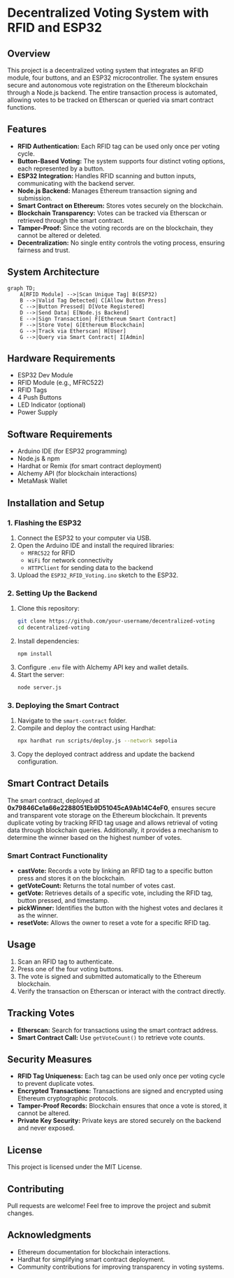 # Decentralized Voting System with RFID and ESP32

## Overview
This project is a decentralized voting system that integrates an RFID module, four buttons, and an ESP32 microcontroller. The system ensures secure and autonomous vote registration on the Ethereum blockchain through a Node.js backend. The entire transaction process is automated, allowing votes to be tracked on Etherscan or queried via smart contract functions.

## Features
- **RFID Authentication:** Each RFID tag can be used only once per voting cycle.
- **Button-Based Voting:** The system supports four distinct voting options, each represented by a button.
- **ESP32 Integration:** Handles RFID scanning and button inputs, communicating with the backend server.
- **Node.js Backend:** Manages Ethereum transaction signing and submission.
- **Smart Contract on Ethereum:** Stores votes securely on the blockchain.
- **Blockchain Transparency:** Votes can be tracked via Etherscan or retrieved through the smart contract.
- **Tamper-Proof:** Since the voting records are on the blockchain, they cannot be altered or deleted.
- **Decentralization:** No single entity controls the voting process, ensuring fairness and trust.

## System Architecture
```mermaid
graph TD;
    A[RFID Module] -->|Scan Unique Tag| B(ESP32)
    B -->|Valid Tag Detected| C[Allow Button Press]
    C -->|Button Pressed| D[Vote Registered]
    D -->|Send Data| E[Node.js Backend]
    E -->|Sign Transaction| F[Ethereum Smart Contract]
    F -->|Store Vote| G[Ethereum Blockchain]
    G -->|Track via Etherscan| H[User]
    G -->|Query via Smart Contract| I[Admin]
```

## Hardware Requirements
- ESP32 Dev Module
- RFID Module (e.g., MFRC522)
- RFID Tags
- 4 Push Buttons
- LED Indicator (optional)
- Power Supply

## Software Requirements
- Arduino IDE (for ESP32 programming)
- Node.js & npm
- Hardhat or Remix (for smart contract deployment)
- Alchemy API (for blockchain interactions)
- MetaMask Wallet

## Installation and Setup
### 1. Flashing the ESP32
1. Connect the ESP32 to your computer via USB.
2. Open the Arduino IDE and install the required libraries:
   - `MFRC522` for RFID
   - `WiFi` for network connectivity
   - `HTTPClient` for sending data to the backend
3. Upload the `ESP32_RFID_Voting.ino` sketch to the ESP32.

### 2. Setting Up the Backend
1. Clone this repository:
   ```sh
   git clone https://github.com/your-username/decentralized-voting
   cd decentralized-voting
   ```
2. Install dependencies:
   ```sh
   npm install
   ```
3. Configure `.env` file with Alchemy API key and wallet details.
4. Start the server:
   ```sh
   node server.js
   ```

### 3. Deploying the Smart Contract
1. Navigate to the `smart-contract` folder.
2. Compile and deploy the contract using Hardhat:
   ```sh
   npx hardhat run scripts/deploy.js --network sepolia
   ```
3. Copy the deployed contract address and update the backend configuration.

## Smart Contract Details
The smart contract, deployed at **0x79846Ce1a66e2288051Eb9D51045cA9Ab14C4eF0**, ensures secure and transparent vote storage on the Ethereum blockchain. It prevents duplicate voting by tracking RFID tag usage and allows retrieval of voting data through blockchain queries. Additionally, it provides a mechanism to determine the winner based on the highest number of votes.

### Smart Contract Functionality
- **castVote:** Records a vote by linking an RFID tag to a specific button press and stores it on the blockchain.
- **getVoteCount:** Returns the total number of votes cast.
- **getVote:** Retrieves details of a specific vote, including the RFID tag, button pressed, and timestamp.
- **pickWinner:** Identifies the button with the highest votes and declares it as the winner.
- **resetVote:** Allows the owner to reset a vote for a specific RFID tag.

## Usage
1. Scan an RFID tag to authenticate.
2. Press one of the four voting buttons.
3. The vote is signed and submitted automatically to the Ethereum blockchain.
4. Verify the transaction on Etherscan or interact with the contract directly.

## Tracking Votes
- **Etherscan:** Search for transactions using the smart contract address.
- **Smart Contract Call:** Use `getVoteCount()` to retrieve vote counts.

## Security Measures
- **RFID Tag Uniqueness:** Each tag can be used only once per voting cycle to prevent duplicate votes.
- **Encrypted Transactions:** Transactions are signed and encrypted using Ethereum cryptographic protocols.
- **Tamper-Proof Records:** Blockchain ensures that once a vote is stored, it cannot be altered.
- **Private Key Security:** Private keys are stored securely on the backend and never exposed.

## License
This project is licensed under the MIT License.

## Contributing
Pull requests are welcome! Feel free to improve the project and submit changes.

## Acknowledgments
- Ethereum documentation for blockchain interactions.
- Hardhat for simplifying smart contract deployment.
- Community contributions for improving transparency in voting systems.

